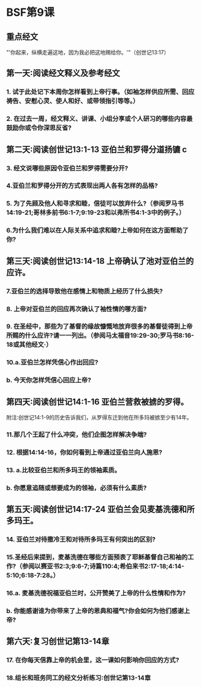 # BSF第9课
## 重点经文
"'你起来，纵横走遍这地，因为我必把这地赐给你。'"（创世记13∶17）
## 第一天∶阅读经文释义及参考经文
### 1. 试于此处记下本周你怎样看到上帝行事。（如袖怎样供应所需、回应祷告、安慰心灵、使人和好、或带领指引等等。）
### 2. 在过去一周，经文释义、讲课、小组分享或个人研习的哪些内容最鼓励你或令你深思反省?
## 第二天∶阅读创世记13∶1-13 亚伯兰和罗得分道扬镳 c
### 3. 经文说哪些原因令亚伯兰和罗得需要分开?
### 4.亚伯兰和罗得分开的方式表现出两人各有怎样的品格?
### 5. 为了先顾及他人和寻求和睦，信徒可以放弃什么?（参阅罗马书14∶19-21;哥林多前书6∶1-7;9∶19-23和以弗所书4∶1-3中的例子。）
### 6.为什么我们难以在人际关系中追求和睦?上帝如何在这方面帮助了你?
## 第三天∶阅读创世记13∶14-18 上帝确认了池对亚伯兰的应许。
### 7.亚伯兰的选择导致他在感情上和物质上经历了什么损失?
### 8. 上帝对亚伯兰的回应再次确认了袖性情的哪方面?
### 9. 在圣经中，那些为了基督的缘故慷慨地放弃很多的基督徒得到上帝所赐的什么应许?请一一列出。（参阅马太福音19∶29-30;罗马书8∶16-18或其他经文·）
### 10.a.亚伯兰怎样凭信心作出回应?
### b. 今天你怎样凭信心回应上帝?
## 第四天∶阅读创世记14∶1-16 亚伯兰营救被掳的罗得。
附注∶创世记14∶1-9的历史告诉我们，从罗得东迁到他在所多玛被掳至少有14年。
### 11.那几个王起了什么冲突，他们企图怎样解决争端?
### 12. 根据14∶14-16，你如何看到上帝通过亚伯兰向人施恩?
### 13. a.比较亚伯兰和所多玛王的领袖素质。
### b. 你愿意追随或想要成为的领袖，必须有什么素质?
## 第五天∶阅读创世记14∶17-24 亚伯兰会见麦基洗德和所多玛王。
### 14. 亚伯兰对待撒冷王和对待所多玛王有何突出的区别?
### 15.圣经后来提到，麦基洗德在哪些方面预表了耶稣基督自己和袖的工作?（参阅以赛亚书2∶3;9∶6-7;诗篇110∶4;希伯来书2∶17-18;4∶14-5∶10;6∶18-7∶28。）
### 16.a. 麦基洗德祝福亚伯兰时，公开赞美了上帝的什么性情和作为?
### b. 你能感谢谁为你带来了上帝的恩典和福气?你会如何为他们感谢上帝?
## 第六天∶复习创世记第13-14章
### 17. 在你每天信靠上帝的机会里，这一课如何影响你回应的方式?
### 18.组长和班务同工的经文分析练习∶创世记第13-14章

